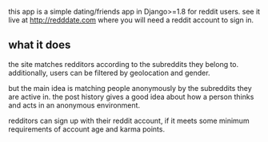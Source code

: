 this app is a simple dating/friends app in Django>=1.8 for reddit users. see it live at http://redddate.com where you will need a reddit account to sign in.

what it does
------------

the site matches redditors according to the subreddits they belong to. additionally, users can be filtered by geolocation and gender.

but the main idea is matching people anonymously by the subreddits they are active in. the post history gives a good idea about how a person thinks and acts in an anonymous environment.

redditors can sign up with their reddit account, if it meets some minimum requirements of account age and karma points.
